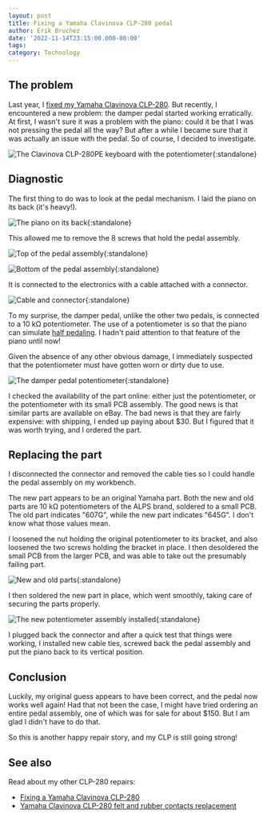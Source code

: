 ```yaml
---
layout: post
title: Fixing a Yamaha Clavinova CLP-280 pedal
author: Erik Bruchez
date: '2022-11-14T23:15:00.000-08:00'
tags:
category: Technology
---
```


## The problem

Last year, I [fixed my Yamaha Clavinova CLP-280](2021-11-07-fixing-yamaha-clavinova-clp-280.md). But recently, I encountered a new problem: the damper pedal started working erratically. At first, I wasn't sure it was a problem with the piano: could it be that I was not pressing the pedal all the way? But after a while I became sure that it was actually an issue with the pedal. So of course, I decided to investigate.

![The Clavinova CLP-280PE keyboard with the potentiometer](/assets/posts/fixing-yamaha-clavinova-clp-280-pedal/2x/IMG_8688.jpg){:standalone}

## Diagnostic

The first thing to do was to look at the pedal mechanism. I laid the piano on its back (it's heavy!).

![The piano on its back](/assets/posts/fixing-yamaha-clavinova-clp-280-pedal/2x/IMG_8675.jpg){:standalone}

This allowed me to remove the 8 screws that hold the pedal assembly.

![Top of the pedal assembly](/assets/posts/fixing-yamaha-clavinova-clp-280-pedal/2x/IMG_7869.jpg){:standalone}

![Bottom of the pedal assembly](/assets/posts/fixing-yamaha-clavinova-clp-280-pedal/2x/IMG_8676.jpg){:standalone}

It is connected to the electronics with a cable attached with a connector.

![Cable and connector](/assets/posts/fixing-yamaha-clavinova-clp-280-pedal/2x/IMG_8678.jpg){:standalone}

To my surprise, the damper pedal, unlike the other two pedals, is connected to a 10 kΩ potentiometer. The use of a potentiometer is so that the piano can simulate [half pedaling](https://en.wikipedia.org/wiki/Sustain_pedal#Half_pedaling). I hadn't paid attention to that feature of the piano until now!

Given the absence of any other obvious damage, I immediately suspected that the potentiometer must have gotten worn or dirty due to use.

![The damper pedal potentiometer](/assets/posts/fixing-yamaha-clavinova-clp-280-pedal/2x/IMG_7874.jpg){:standalone}

I checked the availability of the part online: either just the potentiometer, or the potentiometer with its small PCB assembly. The good news is that similar parts are available on eBay. The bad news is that they are fairly expensive: with shipping, I ended up paying about $30. But I figured that it was worth trying, and I ordered the part.

## Replacing the part

I disconnected the connector and removed the cable ties so I could handle the pedal assembly on my workbench.

The new part appears to be an original Yamaha part. Both the new and old parts are 10 kΩ potentiometers of the ALPS brand, soldered to a small PCB. The old part indicates "607G", while the new part indicates "645G". I don't know what those values mean.

I loosened the nut holding the original potentiometer to its bracket, and also loosened the two screws holding the bracket in place. I then desoldered the small PCB from the larger PCB, and was able to take out the presumably failing part.

![New and old parts](/assets/posts/fixing-yamaha-clavinova-clp-280-pedal/2x/IMG_8684.jpg){:standalone}

I then soldered the new part in place, which went smoothly, taking care of securing the parts properly.

![The new potentiometer assembly installed](/assets/posts/fixing-yamaha-clavinova-clp-280-pedal/2x/IMG_8685.jpg){:standalone}

I plugged back the connector and after a quick test that things were working, I installed new cable ties, screwed back the pedal assembly and put the piano back to its vertical position.

## Conclusion

Luckily, my original guess appears to have been correct, and the pedal now works well again! Had that not been the case, I might have tried ordering an entire pedal assembly, one of which was for sale for about $150. But I am glad I didn't have to do that.

So this is another happy repair story, and my CLP is still going strong!

## See also

Read about my other CLP-280 repairs:

- [Fixing a Yamaha Clavinova CLP-280](2021-11-07-fixing-yamaha-clavinova-clp-280.md)
- [Yamaha Clavinova CLP-280 felt and rubber contacts replacement](2023-01-19-fixing-yamaha-clavinova-clp-280-felt-contacts.md)

